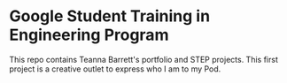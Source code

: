 # Google Student Training in Engineering Program

This repo contains Teanna Barrett's portfolio and STEP projects. This first project is a creative outlet to express who I am to my Pod.
